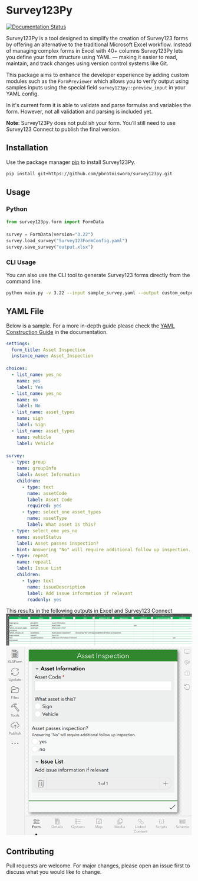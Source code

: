 # Survey123Py

[![Documentation Status](https://readthedocs.org/projects/survey123py/badge/?version=latest)](https://survey123py.readthedocs.io/en/latest/?badge=latest)

Survey123Py is a tool designed to simplify the creation of Survey123 forms by offering an alternative to the traditional Microsoft Excel workflow. Instead of managing complex forms in Excel with 40+ columns Survey123Py lets you define your form structure using YAML — making it easier to read, maintain, and track changes using version control systems like Git.

This package aims to enhance the developer experience by adding custom modules such as the `FormPreviewer` which allows you to verify output using samples inputs using the special field `survey123py::preview_input` in your YAML config.

In it's current form it is able to validate and parse formulas and variables the form. However, not all validation and parsing is included yet.

**Note**: Survey123Py does not publish your form. You’ll still need to use Survey123 Connect to publish the final version.

## Installation

Use the package manager [pip](https://pip.pypa.io/en/stable/) to install Survey123Py.

```bash
pip install git+https://github.com/pbrotoisworo/survey123py.git
```

## Usage

### Python
```python
from survey123py.form import FormData

survey = FormData(version="3.22")
survey.load_survey("Survey123FormConfig.yaml")
survey.save_survey("output.xlsx")
```

### CLI Usage

You can also use the CLI tool to generate Survey123 forms directly from the command line.

```bash
python main.py -v 3.22 --input sample_survey.yaml --output custom_output.xlsx
```

## YAML File

Below is a sample. For a more in-depth guide please check the [YAML Construction Guide](https://survey123py.readthedocs.io/en/latest/yaml-guide.html) in the documentation.
```yaml
settings:
  form_title: Asset Inspection
  instance_name: Asset_Inspection

choices:
  - list_name: yes_no
    name: yes
    label: Yes
  - list_name: yes_no
    name: no
    label: No
  - list_name: asset_types
    name: sign
    label: Sign
  - list_name: asset_types
    name: vehicle
    label: Vehicle

survey:
  - type: group
    name: groupInfo
    label: Asset Information
    children:
      - type: text
        name: assetCode
        label: Asset Code
        required: yes
      - type: select_one asset_types
        name: assetType
        label: What asset is this?
  - type: select_one yes_no
    name: assetStatus
    label: Asset passes inspection?
    hint: Answering "No" will require additional follow up inspection.
  - type: repeat
    name: repeat1
    label: Issue List
    children:
      - type: text
        name: issueDescription
        label: Add issue information if relevant
        readonly: yes
```

This results in the following outputs in Excel and Survey123 Connect
![YAML to Excel Output](survey123py/docs/img/readme_yaml_excel_output.png)
![YAML to Survey123 Output](survey123py/docs/img/readme_yaml_s123_output.png)

## Contributing

Pull requests are welcome. For major changes, please open an issue first
to discuss what you would like to change.